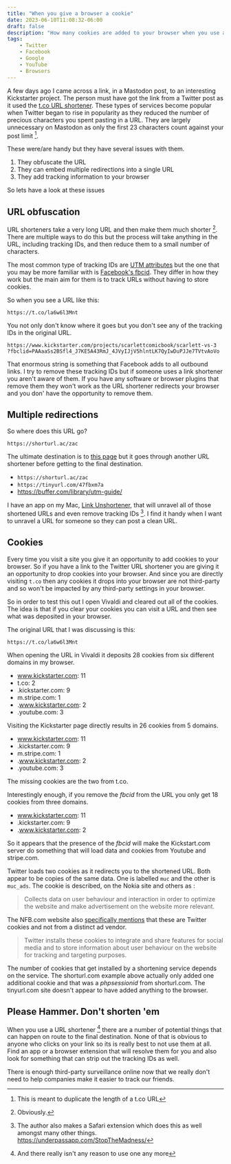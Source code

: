 ```yaml
---
title: "When you give a browser a cookie"
date: 2023-06-10T11:08:32-06:00
draft: false
description: "How many cookies are added to your browser when you use a URL shortener? Should you use them? And what is in that URL?"
tags:
    - Twitter
    - Facebook
    - Google
    - YouTube
    - Browsers
---
```


A few days ago I came across a link, in a Mastodon post, to an interesting Kickstarter project. 
The person must have got the link from a Twitter post as it used the [t.co URL shortener](https://help.twitter.com/en/using-twitter/url-shortener). These types of services become popular when Twitter began to rise in popularity as they reduced the number of precious characters you spent pasting in a URL. They are largely unnecessary on Mastodon as only the first 23 characters count against your post limit [^1]. 

These were/are handy but they have several issues with them.

1) They obfuscate the URL
2) They can embed multiple redirections into a single URL
3) They add tracking information to your browser

So lets have a look at these issues

## URL obfuscation

URL shorteners take a very long URL and then make them much shorter [^2]. There are multiple ways to do this but the process will take anything in the URL, including tracking IDs, and then reduce them to a small number of characters.

The most common type of tracking IDs are [UTM attributes](https://buffer.com/library/utm-guide/) but the one that you may be more familiar with is [Facebook's fbcid](https://fbclid.com/). They differ in how they work but the main aim for them is to track URLs without having to store cookies. 

So when you see a URL like this:

`https://t.co/la6w6l3Mnt`

You not only don't know where it goes but you don't see any of the tracking IDs in the original URL. 

```url
https://www.kickstarter.com/projects/scarlettcomicbook/scarlett-vs-3
?fbclid=PAAaaSs2BSfl4_J7KE5A43RmJ_4JVyIJjV5hlntLK7QyIwDuPJJe7TVtvAoVo
```

That enormous string is something that Facebook adds to all outbound links. I try to remove these tracking IDs but if someone uses a link shortener you aren't aware of them. If you have any software or browser plugins that remove them they won't work as the URL shortener redirects your browser and you don' have the opportunity to remove them.

## Multiple redirections

So where does this URL go?

`https://shorturl.ac/zac`

The ultimate destination is to [this page](https://buffer.com/library/utm-guide/) but it goes through another URL shortener before getting to the final destination.

* `https://shorturl.ac/zac`
* `https://tinyurl.com/47fbxm7a`
* https://buffer.com/library/utm-guide/

I have an app on my Mac, [Link Unshortener](https://underpassapp.com/LinkUnshortener/), that will unravel all of those shortened URLs and even remove tracking IDs [^3]. I find it handy when I want to unravel a URL for someone so they can post a clean URL. 

## Cookies

Every time you visit a site you give it an opportunity to add cookies to your browser. So if you have a link to the Twitter URL shortener you are giving it an opportunity to drop cookies into your browser. And since you are directly visiting `t.co` then any cookies it drops into your browser are not third-party and so won't be impacted by any third-party settings in your browser. 

So in order to test this out I open Vivaldi and cleared out all of the cookies. The idea is that if you clear your cookies you can visit a URL and then see what was deposited in your browser. 

The original URL that I was discussing is this:

`https://t.co/la6w6l3Mnt`

When opening the URL in Vivaldi it deposits 28 cookies from six different domains in my browser. 

* www.kickstarter.com: 11
* t.co: 2
* .kickstarter.com: 9
* m.stripe.com: 1
* .www.kickstarter.com: 2
* .youtube.com: 3

Visiting the Kickstarter page directly results in 26 cookies from 5 domains.

* www.kickstarter.com: 11
* .kickstarter.com: 9
* m.stripe.com: 1
* .www.kickstarter.com: 2
* .youtube.com: 3

The missing cookies are the two from t.co. 

Interestingly enough, if you remove the _fbcid_ from the URL you only get 18 cookies from three domains.

* www.kickstarter.com: 11
* .kickstarter.com: 9
* .www.kickstarter.com: 2

So it appears that the presence of the _fbcid_ will make the Kickstart.com server do something that will load data and cookies from Youtube and stripe.com. 

Twitter loads two cookies as it redirects you to the shortened URL. Both appear to be copies of the same data. One is labelled `muc` and the other is `muc_ads`. The cookie is described, on the Nokia site and others as :

> Collects data on user behaviour and interaction in order to optimize the website and make advertisement on the website more relevant.

The NFB.com website also [specifically mentions](https://help.nfb.ca/cookies/) that these are Twitter cookies and not from a distinct ad vendor.

> Twitter installs these cookies to integrate and share features for social media and to store information about user behaviour on the website for tracking and targeting purposes.

The number of cookies that get installed by a shortening service depends on the service. The shorturl.com example above actually only added one additional cookie and that was a _phpsessionid_ from shorturl.com. The tinyurl.com site doesn't appear to have added anything to the browser. 

## Please Hammer. Don't shorten 'em

When you use a URL shortener [^4] there are a number of potential things that can happen on route to the final destination. None of that is obvious to anyone who clicks on your link so its is really best to not use them at all. Find an app or a browser extension that will resolve them for you and also look for something that can strip out the tracking IDs as well. 

There is enough third-party surveillance online now that we really don't need to help companies make it easier to track our friends. 


[^1]: This is meant to duplicate the length of a t.co URL
[^2]: Obviously.
[^3]: The author also makes a Safari extension which does this as well amongst many other things. https://underpassapp.com/StopTheMadness/
[^4]: And there really isn't any reason to use one any more